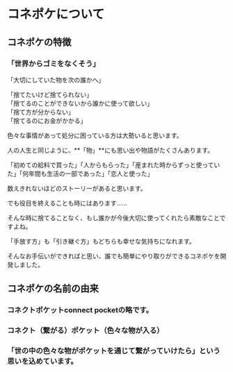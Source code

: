 # コネポケについて  

## コネポケの特徴

### 「世界からゴミをなくそう」

「大切にしていた物を次の誰かへ」

「捨てたいけど捨てられない」  
「捨てるのことができないから誰かに使って欲しい」  
「捨て方が分からない」  
「捨てるのにお金がかかる」

色々な事情があって処分に困っている方は大勢いると思います。

人の人生と同じように、**「物」**にも思い出や物語がたくさんあります。

「初めての給料で買った」「人からもらった」「産まれた時からずっと使っていた」「何年間も生活の一部であった」「恋人と使った」

数えきれないほどのストーリーがあると思います。

でも役目を終えることも時にはあります......

そんな時に捨てることなく、もし誰かが今後大切に使ってくれたら素敵なことですよね。

「手放す方」も「引き継ぐ方」もどちらも幸せな気持ちになれます。

そんなお手伝いができればと思い、誰でも簡単にやり取りができるコネポケを開発しました。

## コネポケの名前の由来

### コネクトポケットconnect pocketの略です。

### コネクト（繋がる）ポケット（色々な物が入る）

### 「世の中の色々な物がポケットを通じて繋がっていけたら」という思いを込めています。